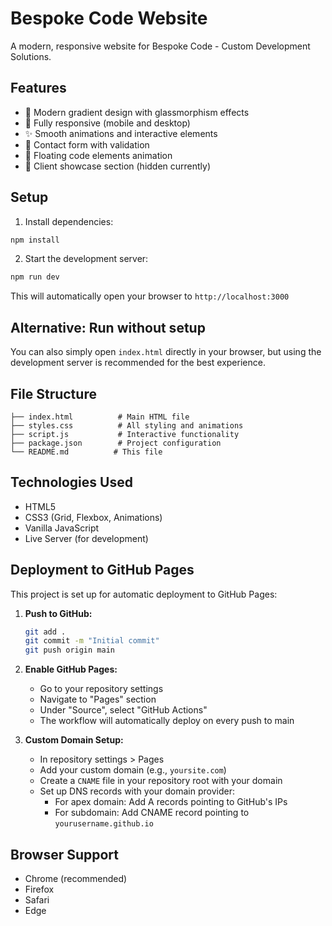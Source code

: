 # Bespoke Code Website

A modern, responsive website for Bespoke Code - Custom Development Solutions.

## Features

- 🎨 Modern gradient design with glassmorphism effects
- 📱 Fully responsive (mobile and desktop)
- ✨ Smooth animations and interactive elements
- 📝 Contact form with validation
- 🚀 Floating code elements animation
- 👥 Client showcase section (hidden currently)

## Setup

1. Install dependencies:

```bash
npm install
```

2. Start the development server:

```bash
npm run dev
```

This will automatically open your browser to `http://localhost:3000`

## Alternative: Run without setup

You can also simply open `index.html` directly in your browser, but using the development server is recommended for the best experience.

## File Structure

```text
├── index.html          # Main HTML file
├── styles.css          # All styling and animations
├── script.js           # Interactive functionality
├── package.json        # Project configuration
└── README.md          # This file
```

## Technologies Used

- HTML5
- CSS3 (Grid, Flexbox, Animations)
- Vanilla JavaScript
- Live Server (for development)

## Deployment to GitHub Pages

This project is set up for automatic deployment to GitHub Pages:

1. **Push to GitHub:**

   ```bash
   git add .
   git commit -m "Initial commit"
   git push origin main
   ```

2. **Enable GitHub Pages:**
   - Go to your repository settings
   - Navigate to "Pages" section
   - Under "Source", select "GitHub Actions"
   - The workflow will automatically deploy on every push to main

3. **Custom Domain Setup:**
   - In repository settings > Pages
   - Add your custom domain (e.g., `yoursite.com`)
   - Create a `CNAME` file in your repository root with your domain
   - Set up DNS records with your domain provider:
     - For apex domain: Add A records pointing to GitHub's IPs
     - For subdomain: Add CNAME record pointing to `yourusername.github.io`

## Browser Support

- Chrome (recommended)
- Firefox
- Safari
- Edge
